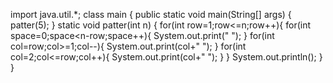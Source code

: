 import java.util.*;
class main
{
   public static void main(String[] args) {
    patter(5);
   }
   static void patter(int n)
   {
    for(int row=1;row<=n;row++){
      for(int space=0;space<n-row;space++){
        System.out.print(" ");
      }
      for(int col=row;col>=1;col--){
        System.out.print(col+" ");
      } 
      for(int col=2;col<=row;col++){
        System.out.print(col+" ");
      }
    }
    System.out.println();
   }
}

